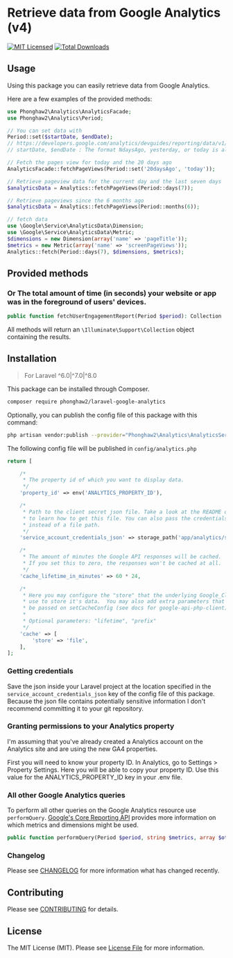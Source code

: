 
#  Retrieve data from Google Analytics (v4)

[![MIT Licensed](https://img.shields.io/badge/license-MIT-brightgreen.svg?style=flat-square)](LICENSE.md)
[![Total Downloads](https://img.shields.io/packagist/dt/phonghaw2/laravel-google-analytics.svg?style=flat-square)](https://packagist.org/packages/phonghaw2/laravel-google-analytics)

## Usage
Using this package you can easily retrieve data from Google Analytics.

Here are a few examples of the provided methods:

```php
use Phonghaw2\Analytics\AnalyticsFacade;
use Phonghaw2\Analytics\Period;

// You can set data with
Period::set($startDate, $endDate);
// https://developers.google.com/analytics/devguides/reporting/data/v1/rest/v1beta/DateRange
// startDate, $endDate : The format NdaysAgo, yesterday, or today is also accepted

// Fetch the pages view for today and the 20 days ago
AnalyticsFacade::fetchPageViews(Period::set('20daysAgo', 'today'));

// Retrieve pageview data for the current day and the last seven days
$analyticsData = Analytics::fetchPageViews(Period::days(7));

// Retrieve pageviews since the 6 months ago
$analyticsData = Analytics::fetchPageViews(Period::months(6));

// fetch data 
use \Google\Service\AnalyticsData\Dimension;
use \Google\Service\AnalyticsData\Metric;
$dimensions = new Dimension(array('name' => 'pageTitle'));
$metrics = new Metric(array('name' => 'screenPageViews'));
Analytics::fetch(Period::days(7), $dimensions, $metrics);
```

## Provided methods
### Or The total amount of time (in seconds) your website or app was in the foreground of users' devices.
```php
public function fetchUserEngagementReport(Period $period): Collection
```

All methods will return an `\Illuminate\Support\Collection` object containing the results.

## Installation

> For Laravel ^6.0|^7.0|^8.0

This package can be installed through Composer.

``` bash
composer require phonghaw2/laravel-google-analytics
```

Optionally, you can publish the config file of this package with this command:

``` bash
php artisan vendor:publish --provider="Phonghaw2\Analytics\AnalyticsServiceProvider"
```

The following config file will be published in `config/analytics.php`

```php
return [

    /*
     * The property id of which you want to display data.
     */
    'property_id' => env('ANALYTICS_PROPERTY_ID'),

    /*
     * Path to the client secret json file. Take a look at the README of this package
     * to learn how to get this file. You can also pass the credentials as an array
     * instead of a file path.
     */
    'service_account_credentials_json' => storage_path('app/analytics/service-account-credentials.json'),

    /*
     * The amount of minutes the Google API responses will be cached.
     * If you set this to zero, the responses won't be cached at all.
     */
    'cache_lifetime_in_minutes' => 60 * 24,

    /*
     * Here you may configure the "store" that the underlying Google_Client will
     * use to store it's data.  You may also add extra parameters that will
     * be passed on setCacheConfig (see docs for google-api-php-client).
     *
     * Optional parameters: "lifetime", "prefix"
     */
    'cache' => [
        'store' => 'file',
    ],
];
```

### Getting credentials

Save the json inside your Laravel project at the location specified in the `service_account_credentials_json` key of the config file of this package. 
Because the json file contains potentially sensitive information I don't recommend committing it to your git repository.

### Granting permissions to your Analytics property
I'm assuming that you've already created a Analytics account on the Analytics site and are using the new GA4 properties.

First you will need to know your property ID. In Analytics, go to Settings > Property Settings. 
Here you will be able to copy your property ID. Use this value for the ANALYTICS_PROPERTY_ID key in your .env file.


### All other Google Analytics queries

To perform all other queries on the Google Analytics resource use `performQuery`.  [Google's Core Reporting API](https://developers.google.com/analytics/devguides/reporting/core/v4) provides more information on which metrics and dimensions might be used.

```php
public function performQuery(Period $period, string $metrics, array $others = [])
```

### Changelog

Please see [CHANGELOG](CHANGELOG.md) for more information what has changed recently.

## Contributing

Please see [CONTRIBUTING](CONTRIBUTING.md) for details.

## License

The MIT License (MIT). Please see [License File](LICENSE.md) for more information.
